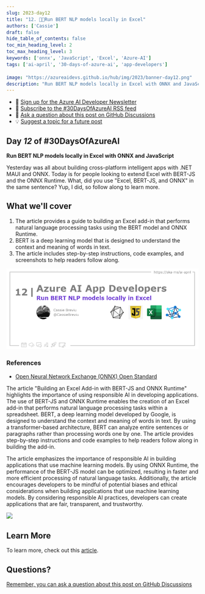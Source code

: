 ```yaml
---
slug: 2023-day12
title: "12. 🧑‍💻Run BERT NLP models locally in Excel"
authors: ['Cassie']
draft: false
hide_table_of_contents: false
toc_min_heading_level: 2
toc_max_heading_level: 3
keywords: ['onnx', 'JavaScript', 'Excel', 'Azure-AI']
tags: ['ai-april', '30-days-of-azure-ai', 'app-developers']

image: "https://azureaidevs.github.io/hub/img/2023/banner-day12.png"
description: "Run BERT NLP models locally in Excel with ONNX and JavaScript https://azureaidevs.github.io/hub/blog/2023-day12 #30DaysOfAzureAI #AzureAiDevs #AI #ONNX"
---
```


<head>

  <meta property="og:url" content="https://azureaidevs.github.io/hub/blog/2023-day12" />
  <meta property="og:title" content="Run BERT NLP models locally in Excel" />
  <meta property="og:description" content="Run BERT NLP models locally in Excel with ONNX and JavaScript https://azureaidevs.github.io/hub/blog/2023-day12 #30DaysOfAzureAI #AzureAiDevs #AI #ONNX" />
  <meta property="og:image" content="https://azureaidevs.github.io/hub/img/2023/banner-day12.png" />
  <meta property="og:type" content="article" />
  <meta property="og:site_name" content="Azure AI Developer" />
  

  <link rel="canonical" href="https://onnxruntime.ai/docs/tutorials/web/excel-addin-bert-js.html"  />

</head>

- 📧 [Sign up for the Azure AI Developer Newsletter](https://aka.ms/azure-ai-dev-newsletter)
- 📰 [Subscribe to the #30DaysOfAzureAI RSS feed](https://azureaidevs.github.io/hub/blog/rss.xml)
- 📌 [Ask a question about this post on GitHub Discussions](https://github.com/AzureAiDevs/hub/discussions/categories/12-run-bert-nlp-models-locally-in-excel)
- 💡 [Suggest a topic for a future post](https://github.com/AzureAiDevs/hub/discussions/categories/call-for-content)

## Day _12_ of #30DaysOfAzureAI

<!-- README
The following description is also used for the tweet. So it should be action oriented and grab attention 
If you update the description, please update the description: in the frontmatter as well.
-->

**Run BERT NLP models locally in Excel with ONNX and JavaScript**

<!-- README
The following is the intro to the post. It should be a short teaser for the post.
-->

Yesterday was all about building cross-platform intelligent apps with .NET MAUI and ONNX. Today is for people looking to extend Excel with BERT-JS and the ONNX Runtime. What, did you use "Excel, BERT-JS, and ONNX" in the same sentence? Yup, I did, so follow along to learn more.

## What we'll cover

<!-- README
The following list is the main points of the post. There should be 3-4 main points.
 -->


1. The article provides a guide to building an Excel add-in that performs natural language processing tasks using the BERT model and ONNX Runtime. 
2. BERT is a deep learning model that is designed to understand the context and meaning of words in text. 
3. The article includes step-by-step instructions, code examples, and screenshots to help readers follow along.

<!-- 
- Main point 1
- Main point 2
- Main point 3 
- Main point 4
-->

![Image banner for day 12](./../../../static/img/2023/banner-day12.png)

<!-- README
Add or update a list relevant references here. These could be links to other blog posts, Microsoft Learn Module, videos, or other resources.
-->


### References

- [Open Neural Network Exchange (ONNX) Open Standard](https://onnx.ai/index.html)


<!-- README
The following is the body of the post. It should be an overview of the post that you are referencing.
See the Learn More section, if you supplied a canonical link, then will be displayed here.
-->


The article "Building an Excel Add-in with BERT-JS and ONNX Runtime" highlights the importance of using responsible AI in developing applications. The use of BERT-JS and ONNX Runtime enables the creation of an Excel add-in that performs natural language processing tasks within a spreadsheet. BERT, a deep learning model developed by Google, is designed to understand the context and meaning of words in text. By using a transformer-based architecture, BERT can analyze entire sentences or paragraphs rather than processing words one by one. The article provides step-by-step instructions and code examples to help readers follow along in building the add-in.

The article emphasizes the importance of responsible AI in building applications that use machine learning models. By using ONNX Runtime, the performance of the BERT-JS model can be optimized, resulting in faster and more efficient processing of natural language tasks. Additionally, the article encourages developers to be mindful of potential biases and ethical considerations when building applications that use machine learning models. By considering responsible AI practices, developers can create applications that are fair, transparent, and trustworthy.

![](bert-excel.gif)

## Learn More

To learn more, check out this [article](https://onnxruntime.ai/docs/tutorials/web/excel-addin-bert-js.html).


## Questions?

[Remember, you can ask a question about this post on GitHub Discussions](https://github.com/AzureAiDevs/Discussions/discussions/categories/12-run-bert-nlp-models-locally-in-excel)